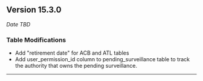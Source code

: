 
## Version 15.3.0
_Date TBD_

### Table Modifications
* Add "retirement date" for ACB and ATL tables
* Add user_permission_id column to pending_surveillance table to track the authority that owns the pending surveillance.

---
